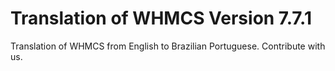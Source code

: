 # Translation of WHMCS Version 7.7.1
Translation of WHMCS from English to Brazilian Portuguese.
Contribute with us.
